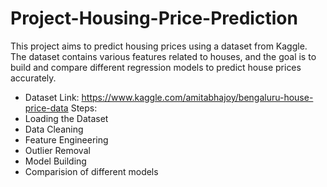 # Project-Housing-Price-Prediction
This project aims to predict housing prices using a dataset from Kaggle. The dataset contains various features related to houses, and the goal is to build and compare different regression models to predict house prices accurately. 

* Dataset Link: https://www.kaggle.com/amitabhajoy/bengaluru-house-price-data
Steps:
* Loading the Dataset
* Data Cleaning
* Feature Engineering
* Outlier Removal
* Model Building
* Comparision of different models
